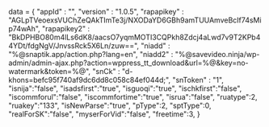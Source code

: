 <span id = 'versionData'>data = {
  "appId" : "",
  "version" : "1.0.5",
  "rapapikey" : "AGLpTVeoexsVUChZeQAkTImTe3j/NXODaYD6GBh9amTUUAmveBcIf74sMip74wAh",
  "rapapikey2" : "BkDPHBO80m4lLs6dK8/aacsO7yqmMOTI3CQPkh8Zdcj4aLwd7v9T2KPb44YDt/fdgNgV/JnvssRck5X6Ln/zuw==",
  "niadd" : "%@snaptik.app/action.php?lang=en",
  "niadd2" : "%@savevideo.ninja/wp-admin/admin-ajax.php?action=wppress_tt_download&url=%@&key=no-watermark&token=%@",
  "snCk" : "d-khons=befc95f740af9dc6dd8c058c84ef044d;",
  "snToken" : "1",
  "isnija":"false",
  "isadsfirst":"true",
  "isguoqi":"true",
  "ischkfirst":"false",
  "iscommforul":"false",
  "iscommfortime":"true",
  "isrua":"false",
  "ruatype":2,
  "ruakey":"133",
  "isNewParse":"true",
  "pType":2,
  "sptType":0,
  "realForSK":"false",
  "myserForVid":"false",
  "freetime":3,
}</span>
